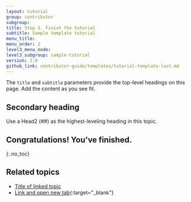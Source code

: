 ```yaml
---
layout: tutorial
group: contributor
subgroup:
title: Step X. Finish the tutorial
subtitle: Sample template tutorial
menu_title:
menu_order: 2
level3_menu_node:
level3_subgroup: sample-tutorial
version: 2.0
github_link: contributor-guide/templates/tutorial-template-last.md
---
```


The `title` and `subtitle` parameters provide the top-level headings on this page. Add the content as you see fit.

## Secondary heading

Use a Head2 (##) as the highest-leveling heading in this topic.

## Congratulations! You've finished.
{:.no_toc}

## Related topics

* [Title of linked topic](http://example.com/index.html)
* [Link and open new tab](http://example.com/index.html){:target="_blank"}
